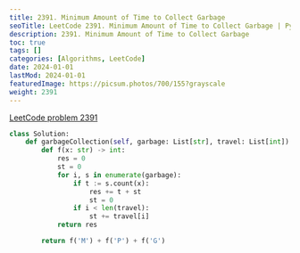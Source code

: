 ```yaml
---
title: 2391. Minimum Amount of Time to Collect Garbage
seoTitle: LeetCode 2391. Minimum Amount of Time to Collect Garbage | Python solution and explanation
description: 2391. Minimum Amount of Time to Collect Garbage
toc: true
tags: []
categories: [Algorithms, LeetCode]
date: 2024-01-01
lastMod: 2024-01-01
featuredImage: https://picsum.photos/700/155?grayscale
weight: 2391
---
```


[LeetCode problem 2391](https://leetcode.com/problems/minimum-amount-of-time-to-collect-garbage/)

```python
class Solution:
    def garbageCollection(self, garbage: List[str], travel: List[int]) -> int:
        def f(x: str) -> int:
            res = 0
            st = 0
            for i, s in enumerate(garbage):
                if t := s.count(x):
                    res += t + st
                    st = 0
                if i < len(travel):
                    st += travel[i]
            return res

        return f('M') + f('P') + f('G')

```
